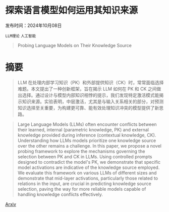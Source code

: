 # 探索语言模型如何运用其知识来源

发布时间：2024年10月08日

`LLM理论` `人工智能`

> Probing Language Models on Their Knowledge Source

# 摘要

> LLM 在处理内部学习知识（PK）和外部提供知识（CK）时，常常面临选择难题。本文提出了一种创新框架，旨在揭示 LLM 如何在 PK 和 CK 之间做出选择。通过设计与模型内部知识相悖的提示，我们发现特定激活模式能揭示知识来源。实验表明，中层激活，尤其是与输入关系相关的部分，对预测知识选择至关重要，为构建更可靠、能有效处理知识冲突的模型提供了新思路。

> Large Language Models (LLMs) often encounter conflicts between their learned, internal (parametric knowledge, PK) and external knowledge provided during inference (contextual knowledge, CK). Understanding how LLMs models prioritize one knowledge source over the other remains a challenge. In this paper, we propose a novel probing framework to explore the mechanisms governing the selection between PK and CK in LLMs. Using controlled prompts designed to contradict the model's PK, we demonstrate that specific model activations are indicative of the knowledge source employed. We evaluate this framework on various LLMs of different sizes and demonstrate that mid-layer activations, particularly those related to relations in the input, are crucial in predicting knowledge source selection, paving the way for more reliable models capable of handling knowledge conflicts effectively.

[Arxiv](https://arxiv.org/abs/2410.05817)